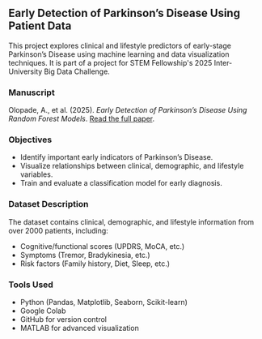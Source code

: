 ## Early Detection of Parkinson’s Disease Using Patient Data

This project explores clinical and lifestyle predictors of early-stage Parkinson’s Disease using machine learning and data visualization techniques. It is part of a project for STEM Fellowship's 2025 Inter-University Big Data Challenge.

### Manuscript
Olopade, A., et al. (2025). *Early Detection of Parkinson’s Disease Using Random Forest Models*. [Read the full paper](https://doi.org/10.48448/ypyz-7e34).

### Objectives
- Identify important early indicators of Parkinson’s Disease.
- Visualize relationships between clinical, demographic, and lifestyle variables.
- Train and evaluate a classification model for early diagnosis.

### Dataset Description
The dataset contains clinical, demographic, and lifestyle information from over 2000 patients, including:
- Cognitive/functional scores (UPDRS, MoCA, etc.)
- Symptoms (Tremor, Bradykinesia, etc.)
- Risk factors (Family history, Diet, Sleep, etc.)

### Tools Used
- Python (Pandas, Matplotlib, Seaborn, Scikit-learn)
- Google Colab
- GitHub for version control
- MATLAB for advanced visualization



